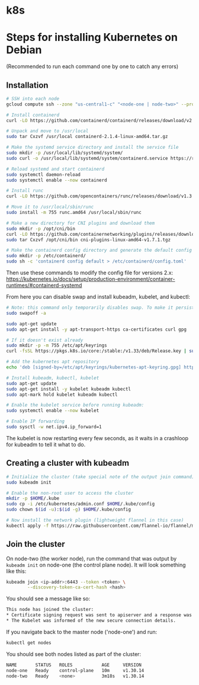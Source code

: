 # k8s

# Steps for installing Kubernetes on Debian

(Recommended to run each command one by one to catch any errors)

## Installation

```bash
# SSH into each node
gcloud compute ssh --zone "us-central1-c" "<node-one | node-two>" --project "<your project id>" 

# Install containerd
curl -LO https://github.com/containerd/containerd/releases/download/v2.1.4/containerd-2.1.4-linux-amd64.tar.gz

# Unpack and move to /usr/local
sudo tar Cxzvf /usr/local containerd-2.1.4-linux-amd64.tar.gz

# Make the systemd service directory and install the service file
sudo mkdir -p /usr/local/lib/systemd/system/
sudo curl -o /usr/local/lib/systemd/system/containerd.service https://raw.githubusercontent.com/containerd/containerd/main/containerd.service

# Reload systemd and start containerd
sudo systemctl daemon-reload
sudo systemctl enable --now containerd

# Install runc
curl -LO https://github.com/opencontainers/runc/releases/download/v1.3.0/runc.amd64

# Move it to /usr/local/sbin/runc
sudo install -m 755 runc.amd64 /usr/local/sbin/runc

# Make a new directory for CNI plugins and download them
sudo mkdir -p /opt/cni/bin
curl -LO https://github.com/containernetworking/plugins/releases/download/v1.7.1/cni-plugins-linux-amd64-v1.7.1.tgz
sudo tar Cxzvf /opt/cni/bin cni-plugins-linux-amd64-v1.7.1.tgz

# Make the containerd config directory and generate the default config file
sudo mkdir -p /etc/containerd/
sudo sh -c 'containerd config default > /etc/containerd/config.toml'
```

Then use these commands to modify the config file for versions 2.x:
<https://kubernetes.io/docs/setup/production-environment/container-runtimes/#containerd-systemd>

From here you can disable swap and install kubeadm, kubelet, and kubectl:

```bash
# Note: this command only temporarily disables swap. To make it persistent you will have to update config files like /etc/fstab
sudo swapoff -a

sudo apt-get update
sudo apt-get install -y apt-transport-https ca-certificates curl gpg

# If it doesn't exist already
sudo mkdir -p -m 755 /etc/apt/keyrings
curl -fsSL https://pkgs.k8s.io/core:/stable:/v1.33/deb/Release.key | sudo gpg --dearmor -o /etc/apt/keyrings/kubernetes-apt-keyring.gpg

# Add the kubernetes apt repository
echo 'deb [signed-by=/etc/apt/keyrings/kubernetes-apt-keyring.gpg] https://pkgs.k8s.io/core:/stable:/v1.30/deb/ /' | sudo tee /etc/apt/sources.list.d/kubernetes.list

# Install kubeadm, kubectl, kubelet
sudo apt-get update
sudo apt-get install -y kubelet kubeadm kubectl
sudo apt-mark hold kubelet kubeadm kubectl

# Enable the kubelet service before running kubeadm:
sudo systemctl enable --now kubelet

# Enable IP forwarding
sudo sysctl -w net.ipv4.ip_forward=1
```

The  kubelet is now restarting every few seconds, as it waits in a crashloop for kubeadm to tell it what to do.

## Creating a cluster with kubeadm

```bash
# Initialize the cluster (take special note of the output join command)
sudo kubeadm init

# Enable the non-root user to access the cluster
mkdir -p $HOME/.kube
sudo cp -i /etc/kubernetes/admin.conf $HOME/.kube/config
sudo chown $(id -u):$(id -g) $HOME/.kube/config

# Now install the network plugin (lightweight flannel in this case)
kubectl apply -f https://raw.githubusercontent.com/flannel-io/flannel/master/Documentation/kube-flannel.yml
```

## Join the cluster

On node-two (the worker node), run the command that was output by `kubeadm init` on node-one (the control plane node). It will look something like this:

```bash
kubeadm join <ip-addr>:6443 --token <token> \
        --discovery-token-ca-cert-hash <hash>
```

You should see a message like so:

```bash
This node has joined the cluster:
* Certificate signing request was sent to apiserver and a response was received.
* The Kubelet was informed of the new secure connection details.
```

If you navigate back to the master node ('node-one') and run:

```bash
kubectl get nodes
```

You should see both nodes listed as part of the cluster:

```bash
NAME       STATUS   ROLES           AGE     VERSION
node-one   Ready    control-plane   10m     v1.30.14
node-two   Ready    <none>          3m18s   v1.30.14
